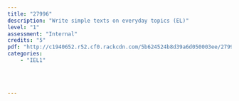 ```yaml
---
title: "27996"
description: "Write simple texts on everyday topics (EL)"
level: "1"
assessment: "Internal"
credits: "5"
pdf: "http://c1940652.r52.cf0.rackcdn.com/5b624524b8d39a6d050003ee/27996-(1).pdf"
categories:
    - "IEL1"
    
    
    
    
---
```

